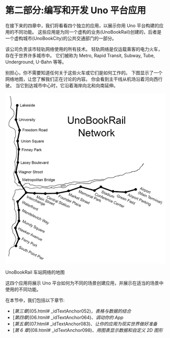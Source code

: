 # 第二部分:编写和开发 Uno 平台应用

在接下来的四章中，我们将看看四个独立的应用，以展示你用 Uno 平台构建的应用的不同功能。 这些应用是为同一个虚构的业务(UnoBookRail)创建的，后者是一个虚构城市(UnoBookCity)的公共交通部门的一部分。

该公司负责该市轻轨网络使用的所有技术。 轻轨网络是仅运载乘客的电力火车，存在于世界许多城市中。 它们被称为 Metro, Rapid Transit, Subway, Tube, Underground, U-Bahn 等等。

别担心，你不需要知道任何关于这些火车或它们是如何工作的。 下图显示了一个网络地图，让您了解我们正在讨论的内容。 你会看到主干线从机场沿着河向西行驶。 当它到达城市中心时，它沿着海岸向北和向南延伸。

![](img/Section2unobookcity-map.jpg)

UnoBookRail 车站网络的地图

这四个应用将展示 Uno 平台如何为不同的场景创建应用，并展示在适当的场景中使用的不同功能。

在本节中，我们包括以下章节:

*   [*第三章*](05.html# _idTextAnchor052)，*表格与数据的结合*
*   [*第四章*](06.html# _idTextAnchor064)、*调动你的 App*
*   [*第五章*](07.html# _idTextAnchor083)、*让你的应用为现实世界做好准备*
*   [*第 6 章*](08.html# _idTextAnchor098)、*用图表显示数据和自定义 2D 图形*